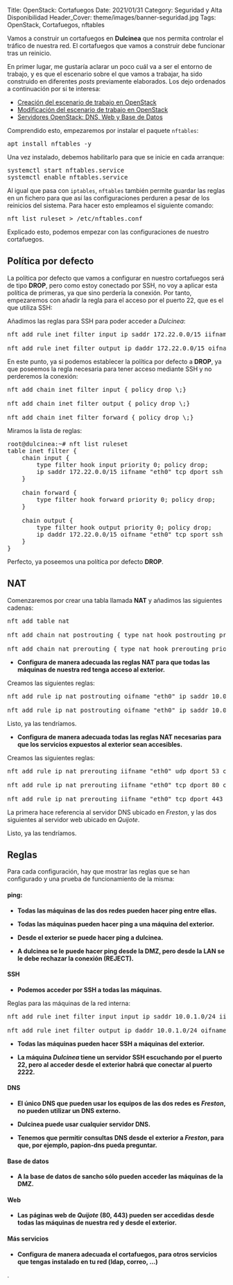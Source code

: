 Title: OpenStack: Cortafuegos
Date: 2021/01/31
Category: Seguridad y Alta Disponibilidad
Header_Cover: theme/images/banner-seguridad.jpg
Tags: OpenStack, Cortafuegos, nftables

Vamos a construir un cortafuegos en **Dulcinea** que nos permita controlar el tráfico de nuestra red. El cortafuegos que vamos a construir debe funcionar tras un reinicio.

En primer lugar, me gustaría aclarar un poco cuál va a ser el entorno de trabajo, y es que el escenario sobre el que vamos a trabajar, ha sido construido en diferentes *posts* previamente elaborados. Los dejo ordenados a continuación por si te interesa:

- [Creación del escenario de trabajo en OpenStack](https://javierpzh.github.io/creacion-del-escenario-de-trabajo-en-openstack.html)
- [Modificación del escenario de trabajo en OpenStack](https://javierpzh.github.io/modificacion-del-escenario-de-trabajo-en-openstack.html)
- [Servidores OpenStack: DNS, Web y Base de Datos](https://javierpzh.github.io/servidores-openstack-dns-web-y-base-de-datos.html)

Comprendido esto, empezaremos por instalar el paquete `nftables`:

<pre>
apt install nftables -y
</pre>

Una vez instalado, debemos habilitarlo para que se inicie en cada arranque:

<pre>
systemctl start nftables.service
systemctl enable nftables.service
</pre>

Al igual que pasa con `iptables`, `nftables` también permite guardar las reglas en un fichero para que así las configuraciones perduren a pesar de los reinicios del sistema. Para hacer esto empleamos el siguiente comando:

<pre>
nft list ruleset > /etc/nftables.conf
</pre>

Explicado esto, podemos empezar con las configuraciones de nuestro cortafuegos.


## Política por defecto

La política por defecto que vamos a configurar en nuestro cortafuegos será de tipo **DROP**, pero como estoy conectado por SSH, no voy a aplicar esta política de primeras, ya que sino perdería la conexión. Por tanto, empezaremos con añadir la regla para el acceso por el puerto 22, que es el que utiliza SSH:

Añadimos las reglas para SSH para poder acceder a *Dulcinea*:

<pre>
nft add rule inet filter input ip saddr 172.22.0.0/15 iifname "eth0" tcp dport 22 ct state new, established counter accept

nft add rule inet filter output ip daddr 172.22.0.0/15 oifname "eth0" tcp sport 22 ct state established counter accept
</pre>

En este punto, ya si podemos establecer la política por defecto a **DROP**, ya que poseemos la regla necesaria para tener acceso mediante SSH y no perderemos la conexión:

<pre>
nft add chain inet filter input { policy drop \;}

nft add chain inet filter output { policy drop \;}

nft add chain inet filter forward { policy drop \;}
</pre>

Miramos la lista de reglas:

<pre>
root@dulcinea:~# nft list ruleset
table inet filter {
	chain input {
		type filter hook input priority 0; policy drop;
		ip saddr 172.22.0.0/15 iifname "eth0" tcp dport ssh ct state established,new counter packets 65 bytes 4664 accept
	}

	chain forward {
		type filter hook forward priority 0; policy drop;
	}

	chain output {
		type filter hook output priority 0; policy drop;
		ip daddr 172.22.0.0/15 oifname "eth0" tcp sport ssh ct state established counter packets 37 bytes 8804 accept
	}
}
</pre>

Perfecto, ya poseemos una política por defecto **DROP**.


## NAT

Comenzaremos por crear una tabla llamada **NAT** y añadimos las siguientes cadenas:

<pre>
nft add table nat

nft add chain nat postrouting { type nat hook postrouting priority 100 \; }

nft add chain nat prerouting { type nat hook prerouting priority 0 ; }
</pre>

- **Configura de manera adecuada las reglas NAT para que todas las máquinas de nuestra red tenga acceso al exterior.**

Creamos las siguientes reglas:

<pre>
nft add rule ip nat postrouting oifname "eth0" ip saddr 10.0.1.0/24 counter snat to 10.0.0.8

nft add rule ip nat postrouting oifname "eth0" ip saddr 10.0.2.0/24 counter snat to 10.0.0.8
</pre>

Listo, ya las tendríamos.

- **Configura de manera adecuada todas las reglas NAT necesarias para que los servicios expuestos al exterior sean accesibles.**

Creamos las siguientes reglas:

<pre>
nft add rule ip nat prerouting iifname "eth0" udp dport 53 counter dnat to 10.0.1.6

nft add rule ip nat prerouting iifname "eth0" tcp dport 80 counter dnat to 10.0.2.6

nft add rule ip nat prerouting iifname "eth0" tcp dport 443 counter dnat to 10.0.2.6
</pre>

La primera hace referencia al servidor DNS ubicado en *Freston*, y las dos siguientes al servidor web ubicado en *Quijote*.

Listo, ya las tendríamos.


## Reglas

Para cada configuración, hay que mostrar las reglas que se han configurado y una prueba de funcionamiento de la misma:

#### ping:

- **Todas las máquinas de las dos redes pueden hacer ping entre ellas.**



- **Todas las máquinas pueden hacer ping a una máquina del exterior.**



- **Desde el exterior se puede hacer ping a dulcinea.**



- **A dulcinea se le puede hacer ping desde la DMZ, pero desde la LAN se le debe rechazar la conexión (REJECT).**


#### SSH

- **Podemos acceder por SSH a todas las máquinas.**

Reglas para las máquinas de la red interna:

<pre>
nft add rule inet filter input input ip saddr 10.0.1.0/24 iifname "eth1" tcp sport 22 ct state established counter accept

nft add rule inet filter output ip daddr 10.0.1.0/24 oifname "eth1" tcp dport 22 ct state new, established counter accept
</pre>

- **Todas las máquinas pueden hacer SSH a máquinas del exterior.**



- **La máquina *Dulcinea* tiene un servidor SSH escuchando por el puerto 22, pero al acceder desde el exterior habrá que conectar al puerto 2222.**


#### DNS

- **El único DNS que pueden usar los equipos de las dos redes es *Freston*, no pueden utilizar un DNS externo.**



- **Dulcinea puede usar cualquier servidor DNS.**



- **Tenemos que permitir consultas DNS desde el exterior a *Freston*, para que, por ejemplo, papion-dns pueda preguntar.**


#### Base de datos

- **A la base de datos de sancho sólo pueden acceder las máquinas de la DMZ.**


#### Web

- **Las páginas web de *Quijote* (80, 443) pueden ser accedidas desde todas las máquinas de nuestra red y desde el exterior.**


#### Más servicios

- **Configura de manera adecuada el cortafuegos, para otros servicios que tengas instalado en tu red (ldap, correo, ...)**

.
